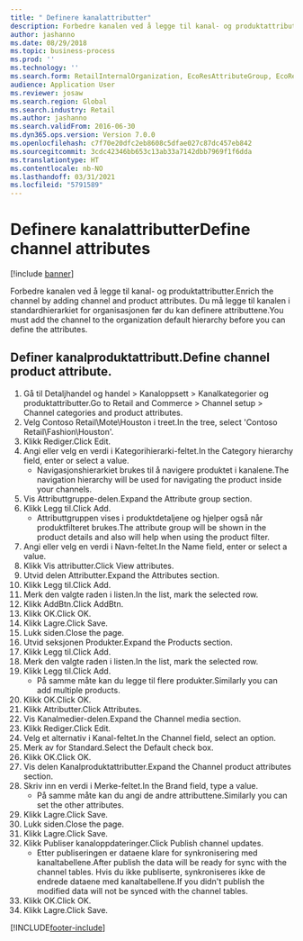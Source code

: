 ```yaml
---
title: " Definere kanalattributter"
description: Forbedre kanalen ved å legge til kanal- og produktattributter.
author: jashanno
ms.date: 08/29/2018
ms.topic: business-process
ms.prod: ''
ms.technology: ''
ms.search.form: RetailInternalOrganization, EcoResAttributeGroup, EcoResAttributeGroupAttribute, RetailAddChannelItems, RetailCatalogProductAttributeValue, RetailMedia
audience: Application User
ms.reviewer: josaw
ms.search.region: Global
ms.search.industry: Retail
ms.author: jashanno
ms.search.validFrom: 2016-06-30
ms.dyn365.ops.version: Version 7.0.0
ms.openlocfilehash: c7f70e20dfc2eb8608c5dfae027c87dc457eb842
ms.sourcegitcommit: 3cdc42346bb653c13ab33a7142dbb7969f1f6dda
ms.translationtype: HT
ms.contentlocale: nb-NO
ms.lasthandoff: 03/31/2021
ms.locfileid: "5791589"
---
```

# <a name="define-channel-attributes"></a><span data-ttu-id="61107-103"> Definere kanalattributter</span><span class="sxs-lookup"><span data-stu-id="61107-103">Define channel attributes</span></span>

[!include [banner](../includes/banner.md)]

<span data-ttu-id="61107-104">Forbedre kanalen ved å legge til kanal- og produktattributter.</span><span class="sxs-lookup"><span data-stu-id="61107-104">Enrich the channel by adding channel and product attributes.</span></span> <span data-ttu-id="61107-105">Du må legge til kanalen i standardhierarkiet for organisasjonen før du kan definere attributtene.</span><span class="sxs-lookup"><span data-stu-id="61107-105">You must add the channel to the organization default hierarchy before you can define the attributes.</span></span>


## <a name="define-channel-product-attribute"></a><span data-ttu-id="61107-106">Definer kanalproduktattributt.</span><span class="sxs-lookup"><span data-stu-id="61107-106">Define channel product attribute.</span></span>
1. <span data-ttu-id="61107-107">Gå til Detaljhandel og handel > Kanaloppsett > Kanalkategorier og produktattributter.</span><span class="sxs-lookup"><span data-stu-id="61107-107">Go to Retail and Commerce > Channel setup > Channel categories and product attributes.</span></span>
2. <span data-ttu-id="61107-108">Velg Contoso Retail\Mote\Houston i treet.</span><span class="sxs-lookup"><span data-stu-id="61107-108">In the tree, select 'Contoso Retail\Fashion\Houston'.</span></span>
3. <span data-ttu-id="61107-109">Klikk Rediger.</span><span class="sxs-lookup"><span data-stu-id="61107-109">Click Edit.</span></span>
4. <span data-ttu-id="61107-110">Angi eller velg en verdi i Kategorihierarki-feltet.</span><span class="sxs-lookup"><span data-stu-id="61107-110">In the Category hierarchy field, enter or select a value.</span></span>
    * <span data-ttu-id="61107-111">Navigasjonshierarkiet brukes til å navigere produktet i kanalene.</span><span class="sxs-lookup"><span data-stu-id="61107-111">The navigation hierarchy will be used for navigating the product inside your channels.</span></span>  
5. <span data-ttu-id="61107-112">Vis Attributtgruppe-delen.</span><span class="sxs-lookup"><span data-stu-id="61107-112">Expand the Attribute group section.</span></span>
6. <span data-ttu-id="61107-113">Klikk Legg til.</span><span class="sxs-lookup"><span data-stu-id="61107-113">Click Add.</span></span>
    * <span data-ttu-id="61107-114">Attributtgruppen vises i produktdetaljene og hjelper også når produktfilteret brukes.</span><span class="sxs-lookup"><span data-stu-id="61107-114">The attribute group will be shown in the product details and also will help when using the product filter.</span></span>  
7. <span data-ttu-id="61107-115">Angi eller velg en verdi i Navn-feltet.</span><span class="sxs-lookup"><span data-stu-id="61107-115">In the Name field, enter or select a value.</span></span>
8. <span data-ttu-id="61107-116">Klikk Vis attributter.</span><span class="sxs-lookup"><span data-stu-id="61107-116">Click View attributes.</span></span>
9. <span data-ttu-id="61107-117">Utvid delen Attributter.</span><span class="sxs-lookup"><span data-stu-id="61107-117">Expand the Attributes section.</span></span>
10. <span data-ttu-id="61107-118">Klikk Legg til.</span><span class="sxs-lookup"><span data-stu-id="61107-118">Click Add.</span></span>
11. <span data-ttu-id="61107-119">Merk den valgte raden i listen.</span><span class="sxs-lookup"><span data-stu-id="61107-119">In the list, mark the selected row.</span></span>
12. <span data-ttu-id="61107-120">Klikk AddBtn.</span><span class="sxs-lookup"><span data-stu-id="61107-120">Click AddBtn.</span></span>
13. <span data-ttu-id="61107-121">Klikk OK.</span><span class="sxs-lookup"><span data-stu-id="61107-121">Click OK.</span></span>
14. <span data-ttu-id="61107-122">Klikk Lagre.</span><span class="sxs-lookup"><span data-stu-id="61107-122">Click Save.</span></span>
15. <span data-ttu-id="61107-123">Lukk siden.</span><span class="sxs-lookup"><span data-stu-id="61107-123">Close the page.</span></span>
16. <span data-ttu-id="61107-124">Utvid seksjonen Produkter.</span><span class="sxs-lookup"><span data-stu-id="61107-124">Expand the Products section.</span></span>
17. <span data-ttu-id="61107-125">Klikk Legg til.</span><span class="sxs-lookup"><span data-stu-id="61107-125">Click Add.</span></span>
18. <span data-ttu-id="61107-126">Merk den valgte raden i listen.</span><span class="sxs-lookup"><span data-stu-id="61107-126">In the list, mark the selected row.</span></span>
19. <span data-ttu-id="61107-127">Klikk Legg til.</span><span class="sxs-lookup"><span data-stu-id="61107-127">Click Add.</span></span>
    * <span data-ttu-id="61107-128">På samme måte kan du legge til flere produkter.</span><span class="sxs-lookup"><span data-stu-id="61107-128">Similarly you can add multiple products.</span></span>  
20. <span data-ttu-id="61107-129">Klikk OK.</span><span class="sxs-lookup"><span data-stu-id="61107-129">Click OK.</span></span>
21. <span data-ttu-id="61107-130">Klikk Attributter.</span><span class="sxs-lookup"><span data-stu-id="61107-130">Click Attributes.</span></span>
22. <span data-ttu-id="61107-131">Vis Kanalmedier-delen.</span><span class="sxs-lookup"><span data-stu-id="61107-131">Expand the Channel media section.</span></span>
23. <span data-ttu-id="61107-132">Klikk Rediger.</span><span class="sxs-lookup"><span data-stu-id="61107-132">Click Edit.</span></span>
24. <span data-ttu-id="61107-133">Velg et alternativ i Kanal-feltet.</span><span class="sxs-lookup"><span data-stu-id="61107-133">In the Channel field, select an option.</span></span>
25. <span data-ttu-id="61107-134">Merk av for Standard.</span><span class="sxs-lookup"><span data-stu-id="61107-134">Select the Default check box.</span></span>
26. <span data-ttu-id="61107-135">Klikk OK.</span><span class="sxs-lookup"><span data-stu-id="61107-135">Click OK.</span></span>
27. <span data-ttu-id="61107-136">Vis delen Kanalproduktattributter.</span><span class="sxs-lookup"><span data-stu-id="61107-136">Expand the Channel product attributes section.</span></span>
28. <span data-ttu-id="61107-137">Skriv inn en verdi i Merke-feltet.</span><span class="sxs-lookup"><span data-stu-id="61107-137">In the Brand field, type a value.</span></span>
    * <span data-ttu-id="61107-138">På samme måte kan du angi de andre attributtene.</span><span class="sxs-lookup"><span data-stu-id="61107-138">Similarly you can set the other attributes.</span></span>  
29. <span data-ttu-id="61107-139">Klikk Lagre.</span><span class="sxs-lookup"><span data-stu-id="61107-139">Click Save.</span></span>
30. <span data-ttu-id="61107-140">Lukk siden.</span><span class="sxs-lookup"><span data-stu-id="61107-140">Close the page.</span></span>
31. <span data-ttu-id="61107-141">Klikk Lagre.</span><span class="sxs-lookup"><span data-stu-id="61107-141">Click Save.</span></span>
32. <span data-ttu-id="61107-142">Klikk Publiser kanaloppdateringer.</span><span class="sxs-lookup"><span data-stu-id="61107-142">Click Publish channel updates.</span></span>
    * <span data-ttu-id="61107-143">Etter publiseringen er dataene klare for synkronisering med kanaltabellene.</span><span class="sxs-lookup"><span data-stu-id="61107-143">After publish the data will be ready for sync with the channel tables.</span></span> <span data-ttu-id="61107-144">Hvis du ikke publiserte, synkroniseres ikke de endrede dataene med kanaltabellene.</span><span class="sxs-lookup"><span data-stu-id="61107-144">If you didn't publish the modified data will not be synced with the channel tables.</span></span>  
33. <span data-ttu-id="61107-145">Klikk OK.</span><span class="sxs-lookup"><span data-stu-id="61107-145">Click OK.</span></span>
34. <span data-ttu-id="61107-146">Klikk Lagre.</span><span class="sxs-lookup"><span data-stu-id="61107-146">Click Save.</span></span>



[!INCLUDE[footer-include](../../includes/footer-banner.md)]